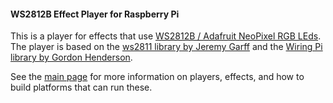 #### WS2812B Effect Player for Raspberry Pi

This is a player for effects that use [WS2812B / Adafruit NeoPixel RGB LEds](https://www.adafruit.com/datasheets/WS2812B.pdf). The player is based on the [ws2811 library by Jeremy Garff](https://github.com/jgarff/rpi_ws281x) and the [Wiring Pi library by Gordon Henderson](http://wiringpi.com/).

See the [main page](../..) for more information on players, effects, and how to build platforms that can run these.
